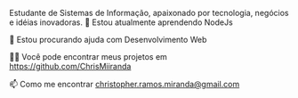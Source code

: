 Estudante de Sistemas de Informação, apaixonado por tecnologia, negócios e idéias inovadoras.
🌱 Estou atualmente aprendendo NodeJs

🤝 Estou procurando ajuda com Desenvolvimento Web

👨‍💻 Você pode encontrar meus projetos em https://github.com/ChrisMiiranda

📫 Como me encontrar christopher.ramos.miranda@gmail.com

